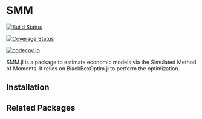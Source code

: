 # SMM

[![Build Status](https://travis-ci.com/JulienPascal/SMM.jl.svg?branch=master)](https://travis-ci.org/JulienPascal/SMM.jl)

[![Coverage Status](https://coveralls.io/repos/JulienPascal/SMM.jl/badge.svg?branch=master&service=github)](https://coveralls.io/github/JulienPascal/SMM.jl?branch=master)

[![codecov.io](http://codecov.io/github/JulienPascal/SMM.jl/coverage.svg?branch=master)](http://codecov.io/github/JulienPascal/SMM.jl?branch=master)

SMM.jl is a package to estimate economic models via the Simulated Method of Moments. It relies on BlackBoxOptim.jl to perform the optimization. 

## Installation

## Related Packages
